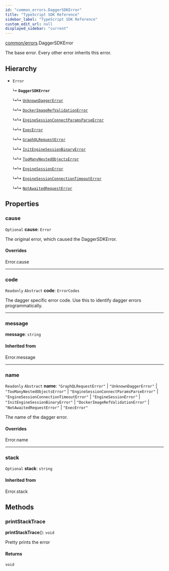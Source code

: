 ```yaml
---
id: "common_errors.DaggerSDKError"
title: "TypeScript SDK Reference"
sidebar_label: "TypeScript SDK Reference"
custom_edit_url: null
displayed_sidebar: "current"
---
```


[common/errors](../modules/common_errors.md).DaggerSDKError

The base error. Every other error inherits this error.

## Hierarchy

- `Error`

  ↳ **`DaggerSDKError`**

  ↳↳ [`UnknownDaggerError`](common_errors.UnknownDaggerError.md)

  ↳↳ [`DockerImageRefValidationError`](common_errors.DockerImageRefValidationError.md)

  ↳↳ [`EngineSessionConnectParamsParseError`](common_errors.EngineSessionConnectParamsParseError.md)

  ↳↳ [`ExecError`](common_errors.ExecError.md)

  ↳↳ [`GraphQLRequestError`](common_errors.GraphQLRequestError.md)

  ↳↳ [`InitEngineSessionBinaryError`](common_errors.InitEngineSessionBinaryError.md)

  ↳↳ [`TooManyNestedObjectsError`](common_errors.TooManyNestedObjectsError.md)

  ↳↳ [`EngineSessionError`](common_errors.EngineSessionError.md)

  ↳↳ [`EngineSessionConnectionTimeoutError`](common_errors.EngineSessionConnectionTimeoutError.md)

  ↳↳ [`NotAwaitedRequestError`](common_errors.NotAwaitedRequestError.md)

## Properties

### cause

 `Optional` **cause**: `Error`

The original error, which caused the DaggerSDKError.

#### Overrides

Error.cause

___

### code

 `Readonly` `Abstract` **code**: `ErrorCodes`

The dagger specific error code.
Use this to identify dagger errors programmatically.

___

### message

 **message**: `string`

#### Inherited from

Error.message

___

### name

 `Readonly` `Abstract` **name**: ``"GraphQLRequestError"`` \| ``"UnknownDaggerError"`` \| ``"TooManyNestedObjectsError"`` \| ``"EngineSessionConnectParamsParseError"`` \| ``"EngineSessionConnectionTimeoutError"`` \| ``"EngineSessionError"`` \| ``"InitEngineSessionBinaryError"`` \| ``"DockerImageRefValidationError"`` \| ``"NotAwaitedRequestError"`` \| ``"ExecError"``

The name of the dagger error.

#### Overrides

Error.name

___

### stack

 `Optional` **stack**: `string`

#### Inherited from

Error.stack

## Methods

### printStackTrace

**printStackTrace**(): `void`

Pretty prints the error

#### Returns

`void`
